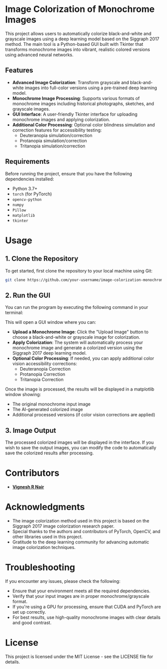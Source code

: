 # Image Colorization of Monochrome Images

This project allows users to automatically colorize black-and-white and grayscale images using a deep learning model based on the Siggraph 2017 method. The main tool is a Python-based GUI built with Tkinter that transforms monochrome images into vibrant, realistic colored versions using advanced neural networks.

## Features

- **Advanced Image Colorization**: Transform grayscale and black-and-white images into full-color versions using a pre-trained deep learning model.
- **Monochrome Image Processing**: Supports various formats of monochrome images including historical photographs, sketches, and grayscale images.
- **GUI Interface**: A user-friendly Tkinter interface for uploading monochrome images and applying colorization.
- **Additional Color Processing**: Optional color blindness simulation and correction features for accessibility testing:
  - Deuteranopia simulation/correction
  - Protanopia simulation/correction
  - Tritanopia simulation/correction

## Requirements

Before running the project, ensure that you have the following dependencies installed:

- Python 3.7+
- `torch` (for PyTorch)
- `opencv-python`
- `numpy`
- `Pillow`
- `matplotlib`
- `tkinter`


# Usage

## 1. Clone the Repository

To get started, first clone the repository to your local machine using Git:

```bash
git clone https://github.com/your-username/image-colorization-monochrome.git
```

## 2. Run the GUI

You can run the program by executing the following command in your terminal:

This will open a GUI window where you can:

- **Upload a Monochrome Image**: Click the "Upload Image" button to choose a black-and-white or grayscale image for colorization.
- **Apply Colorization**: The system will automatically process your monochrome image and generate a colorized version using the Siggraph 2017 deep learning model.
- **Optional Color Processing**: If needed, you can apply additional color vision accessibility corrections:
  - Deuteranopia Correction
  - Protanopia Correction
  - Tritanopia Correction

Once the image is processed, the results will be displayed in a matplotlib window showing:

- The original monochrome input image
- The AI-generated colorized image
- Additional processed versions (if color vision corrections are applied)

## 3. Image Output

The processed colorized images will be displayed in the interface. If you wish to save the output images, you can modify the code to automatically save the colorized results after processing.

# Contributors

- **[Vignesh R Nair](https://github.com/VigneshR387)** 

# Acknowledgments

- The image colorization method used in this project is based on the Siggraph 2017 image colorization research paper.
- Special thanks to the authors and contributors of PyTorch, OpenCV, and other libraries used in this project.
- Gratitude to the deep learning community for advancing automatic image colorization techniques.

# Troubleshooting

If you encounter any issues, please check the following:

- Ensure that your environment meets all the required dependencies.
- Verify that your input images are in proper monochrome/grayscale format.
- If you're using a GPU for processing, ensure that CUDA and PyTorch are set up correctly.
- For best results, use high-quality monochrome images with clear details and good contrast.

# License

This project is licensed under the MIT License - see the LICENSE file for details.
